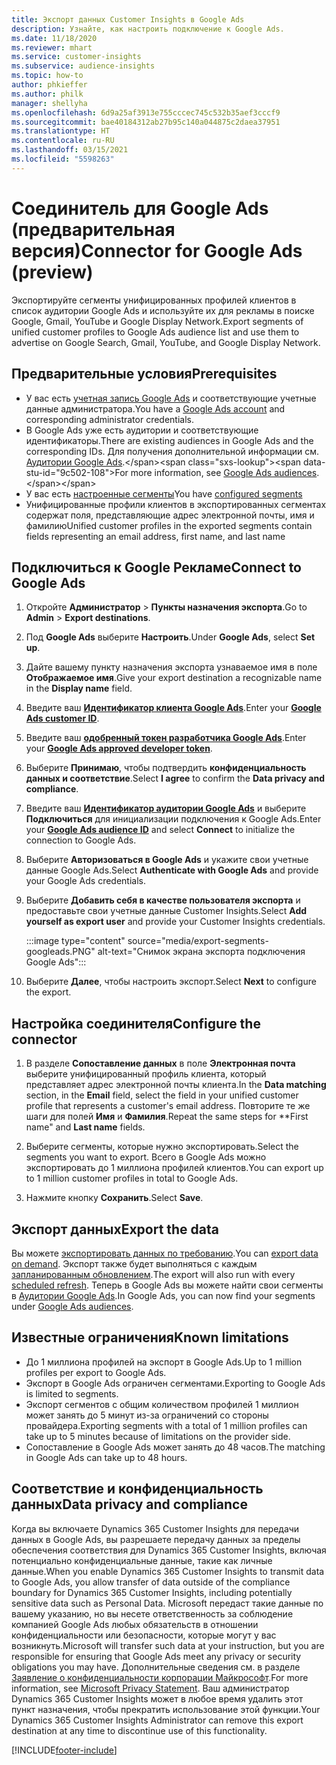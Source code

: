 ```yaml
---
title: Экспорт данных Customer Insights в Google Ads
description: Узнайте, как настроить подключение к Google Ads.
ms.date: 11/18/2020
ms.reviewer: mhart
ms.service: customer-insights
ms.subservice: audience-insights
ms.topic: how-to
author: phkieffer
ms.author: philk
manager: shellyha
ms.openlocfilehash: 6d9a25af3913e755cccec745c532b35aef3cccf9
ms.sourcegitcommit: bae40184312ab27b95c140a044875c2daea37951
ms.translationtype: HT
ms.contentlocale: ru-RU
ms.lasthandoff: 03/15/2021
ms.locfileid: "5598263"
---
```

# <a name="connector-for-google-ads-preview"></a><span data-ttu-id="9c502-103">Соединитель для Google Ads (предварительная версия)</span><span class="sxs-lookup"><span data-stu-id="9c502-103">Connector for Google Ads (preview)</span></span>

<span data-ttu-id="9c502-104">Экспортируйте сегменты унифицированных профилей клиентов в список аудитории Google Ads и используйте их для рекламы в поиске Google, Gmail, YouTube и Google Display Network.</span><span class="sxs-lookup"><span data-stu-id="9c502-104">Export segments of unified customer profiles to Google Ads audience list and use them to advertise on Google Search, Gmail, YouTube, and Google Display Network.</span></span> 

## <a name="prerequisites"></a><span data-ttu-id="9c502-105">Предварительные условия</span><span class="sxs-lookup"><span data-stu-id="9c502-105">Prerequisites</span></span>

-   <span data-ttu-id="9c502-106">У вас есть [учетная запись Google Ads](https://ads.google.com/) и соответствующие учетные данные администратора.</span><span class="sxs-lookup"><span data-stu-id="9c502-106">You have a [Google Ads account](https://ads.google.com/) and corresponding administrator credentials.</span></span>
-   <span data-ttu-id="9c502-107">В Google Ads уже есть аудитории и соответствующие идентификаторы.</span><span class="sxs-lookup"><span data-stu-id="9c502-107">There are existing audiences in Google Ads and the corresponding IDs.</span></span> <span data-ttu-id="9c502-108">Для получения дополнительной информации см. [Аудитории Google Ads](https://support.google.com/google-ads/answer/7558048?hl=en#:~:text=Audience%20lists%20is%20a%20section,Display%20Network%20through%20remarketing%20campaigns.).</span><span class="sxs-lookup"><span data-stu-id="9c502-108">For more information, see [Google Ads audiences](https://support.google.com/google-ads/answer/7558048?hl=en#:~:text=Audience%20lists%20is%20a%20section,Display%20Network%20through%20remarketing%20campaigns.).</span></span>
-   <span data-ttu-id="9c502-109">У вас есть [настроенные сегменты](segments.md)</span><span class="sxs-lookup"><span data-stu-id="9c502-109">You have [configured segments](segments.md)</span></span>
-   <span data-ttu-id="9c502-110">Унифицированные профили клиентов в экспортированных сегментах содержат поля, представляющие адрес электронной почты, имя и фамилию</span><span class="sxs-lookup"><span data-stu-id="9c502-110">Unified customer profiles in the exported segments contain fields representing an email address, first name, and last name</span></span>

## <a name="connect-to-google-ads"></a><span data-ttu-id="9c502-111">Подключиться к Google Рекламе</span><span class="sxs-lookup"><span data-stu-id="9c502-111">Connect to Google Ads</span></span>

1. <span data-ttu-id="9c502-112">Откройте **Администратор** > **Пункты назначения экспорта**.</span><span class="sxs-lookup"><span data-stu-id="9c502-112">Go to **Admin** > **Export destinations**.</span></span>

1. <span data-ttu-id="9c502-113">Под **Google Ads** выберите **Настроить**.</span><span class="sxs-lookup"><span data-stu-id="9c502-113">Under **Google Ads**, select **Set up**.</span></span>

1. <span data-ttu-id="9c502-114">Дайте вашему пункту назначения экспорта узнаваемое имя в поле **Отображаемое имя**.</span><span class="sxs-lookup"><span data-stu-id="9c502-114">Give your export destination a recognizable name in the **Display name** field.</span></span>

1. <span data-ttu-id="9c502-115">Введите ваш **[Идентификатор клиента Google Ads](https://support.google.com/google-ads/answer/1704344)**.</span><span class="sxs-lookup"><span data-stu-id="9c502-115">Enter your **[Google Ads customer ID](https://support.google.com/google-ads/answer/1704344)**.</span></span>

1. <span data-ttu-id="9c502-116">Введите ваш **[одобренный токен разработчика Google Ads](https://developers.google.com/google-ads/api/docs/first-call/dev-token)**.</span><span class="sxs-lookup"><span data-stu-id="9c502-116">Enter your **[Google Ads approved developer token](https://developers.google.com/google-ads/api/docs/first-call/dev-token)**.</span></span>

1. <span data-ttu-id="9c502-117">Выберите **Принимаю**, чтобы подтвердить **конфиденциальность данных и соответствие**.</span><span class="sxs-lookup"><span data-stu-id="9c502-117">Select **I agree** to confirm the **Data privacy and compliance**.</span></span>

1. <span data-ttu-id="9c502-118">Введите ваш **[Идентификатор аудитории Google Ads](https://support.google.com/google-ads/answer/7558048?hl=en#:~:text=Audience%20lists%20is%20a%20section,Display%20Network%20through%20remarketing%20campaigns.)** и выберите **Подключиться** для инициализации подключения к Google Ads.</span><span class="sxs-lookup"><span data-stu-id="9c502-118">Enter your **[Google Ads audience ID](https://support.google.com/google-ads/answer/7558048?hl=en#:~:text=Audience%20lists%20is%20a%20section,Display%20Network%20through%20remarketing%20campaigns.)** and select **Connect** to initialize the connection to Google Ads.</span></span>

1. <span data-ttu-id="9c502-119">Выберите **Авторизоваться в Google Ads** и укажите свои учетные данные Google Ads.</span><span class="sxs-lookup"><span data-stu-id="9c502-119">Select **Authenticate with Google Ads** and provide your Google Ads credentials.</span></span>

1. <span data-ttu-id="9c502-120">Выберите **Добавить себя в качестве пользователя экспорта** и предоставьте свои учетные данные Customer Insights.</span><span class="sxs-lookup"><span data-stu-id="9c502-120">Select **Add yourself as export user** and provide your Customer Insights credentials.</span></span>

   :::image type="content" source="media/export-segments-googleads.PNG" alt-text="Снимок экрана экспорта подключения Google Ads":::

1. <span data-ttu-id="9c502-122">Выберите **Далее**, чтобы настроить экспорт.</span><span class="sxs-lookup"><span data-stu-id="9c502-122">Select **Next** to configure the export.</span></span>

## <a name="configure-the-connector"></a><span data-ttu-id="9c502-123">Настройка соединителя</span><span class="sxs-lookup"><span data-stu-id="9c502-123">Configure the connector</span></span>

1. <span data-ttu-id="9c502-124">В разделе **Сопоставление данных** в поле **Электронная почта** выберите унифицированный профиль клиента, который представляет адрес электронной почты клиента.</span><span class="sxs-lookup"><span data-stu-id="9c502-124">In the **Data matching** section, in the **Email** field, select the field in your unified customer profile that represents a customer's email address.</span></span> <span data-ttu-id="9c502-125">Повторите те же шаги для полей **Имя** и **Фамилия**.</span><span class="sxs-lookup"><span data-stu-id="9c502-125">Repeat the same steps for \*\*First name" and **Last name** fields.</span></span>

1. <span data-ttu-id="9c502-126">Выберите сегменты, которые нужно экспортировать.</span><span class="sxs-lookup"><span data-stu-id="9c502-126">Select the segments you want to export.</span></span> <span data-ttu-id="9c502-127">Всего в Google Ads можно экспортировать до 1 миллиона профилей клиентов.</span><span class="sxs-lookup"><span data-stu-id="9c502-127">You can export up to 1 million customer profiles in total to Google Ads.</span></span>

1. <span data-ttu-id="9c502-128">Нажмите кнопку **Сохранить**.</span><span class="sxs-lookup"><span data-stu-id="9c502-128">Select **Save**.</span></span>

## <a name="export-the-data"></a><span data-ttu-id="9c502-129">Экспорт данных</span><span class="sxs-lookup"><span data-stu-id="9c502-129">Export the data</span></span>

<span data-ttu-id="9c502-130">Вы можете [экспортировать данных по требованию](export-destinations.md).</span><span class="sxs-lookup"><span data-stu-id="9c502-130">You can [export data on demand](export-destinations.md).</span></span> <span data-ttu-id="9c502-131">Экспорт также будет выполняться с каждым [запланированным обновлением](system.md#schedule-tab).</span><span class="sxs-lookup"><span data-stu-id="9c502-131">The export will also run with every [scheduled refresh](system.md#schedule-tab).</span></span> <span data-ttu-id="9c502-132">Теперь в Google Ads вы можете найти свои сегменты в [Аудитории Google Ads](https://support.google.com/google-ads/answer/7558048?hl=en/).</span><span class="sxs-lookup"><span data-stu-id="9c502-132">In Google Ads, you can now find your segments under [Google Ads audiences](https://support.google.com/google-ads/answer/7558048?hl=en/).</span></span>

## <a name="known-limitations"></a><span data-ttu-id="9c502-133">Известные ограничения</span><span class="sxs-lookup"><span data-stu-id="9c502-133">Known limitations</span></span>

- <span data-ttu-id="9c502-134">До 1 миллиона профилей на экспорт в Google Ads.</span><span class="sxs-lookup"><span data-stu-id="9c502-134">Up to 1 million profiles per export to Google Ads.</span></span>
- <span data-ttu-id="9c502-135">Экспорт в Google Ads ограничен сегментами.</span><span class="sxs-lookup"><span data-stu-id="9c502-135">Exporting to Google Ads is limited to segments.</span></span>
- <span data-ttu-id="9c502-136">Экспорт сегментов с общим количеством профилей 1 миллион может занять до 5 минут из-за ограничений со стороны провайдера.</span><span class="sxs-lookup"><span data-stu-id="9c502-136">Exporting segments with a total of 1 million profiles can take up to 5 minutes because of limitations on the provider side.</span></span> 
- <span data-ttu-id="9c502-137">Сопоставление в Google Ads может занять до 48 часов.</span><span class="sxs-lookup"><span data-stu-id="9c502-137">The matching in Google Ads can take up to 48 hours.</span></span>

## <a name="data-privacy-and-compliance"></a><span data-ttu-id="9c502-138">Соответствие и конфиденциальность данных</span><span class="sxs-lookup"><span data-stu-id="9c502-138">Data privacy and compliance</span></span>

<span data-ttu-id="9c502-139">Когда вы включаете Dynamics 365 Customer Insights для передачи данных в Google Ads, вы разрешаете передачу данных за пределы обеспечения соответствия для Dynamics 365 Customer Insights, включая потенциально конфиденциальные данные, такие как личные данные.</span><span class="sxs-lookup"><span data-stu-id="9c502-139">When you enable Dynamics 365 Customer Insights to transmit data to Google Ads, you allow transfer of data outside of the compliance boundary for Dynamics 365 Customer Insights, including potentially sensitive data such as Personal Data.</span></span> <span data-ttu-id="9c502-140">Microsoft передаст такие данные по вашему указанию, но вы несете ответственность за соблюдение компанией Google Ads любых обязательств в отношении конфиденциальности или безопасности, которые могут у вас возникнуть.</span><span class="sxs-lookup"><span data-stu-id="9c502-140">Microsoft will transfer such data at your instruction, but you are responsible for ensuring that Google Ads meet any privacy or security obligations you may have.</span></span> <span data-ttu-id="9c502-141">Дополнительные сведения см. в разделе [Заявление о конфиденциальности корпорации Майкрософт](https://go.microsoft.com/fwlink/?linkid=396732).</span><span class="sxs-lookup"><span data-stu-id="9c502-141">For more information, see [Microsoft Privacy Statement](https://go.microsoft.com/fwlink/?linkid=396732).</span></span>
<span data-ttu-id="9c502-142">Ваш администратор Dynamics 365 Customer Insights может в любое время удалить этот пункт назначения, чтобы прекратить использование этой функции.</span><span class="sxs-lookup"><span data-stu-id="9c502-142">Your Dynamics 365 Customer Insights Administrator can remove this export destination at any time to discontinue use of this functionality.</span></span>


[!INCLUDE[footer-include](../includes/footer-banner.md)]